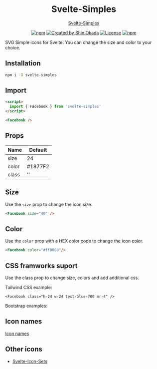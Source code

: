 <h1 align="center">Svelte-Simples</h1>

<p align="center">
<a href="https://svelte-simples.codewithshin.com/">Svelte-Simples</a>
</p>

<p align="center">
<a href="https://www.npmjs.com/package/svelte-simples" rel="nofollow"><img src="https://img.shields.io/npm/v/svelte-simples" alt="npm"></a>
<a href="https://twitter.com/shinokada" rel="nofollow"><img src="https://img.shields.io/badge/created%20by-@shinokada-4BBAAB.svg" alt="Created by Shin Okada"></a>
<a href="https://opensource.org/licenses/MIT" rel="nofollow"><img src="https://img.shields.io/github/license/shinokada/svelte-simples" alt="License"></a>
<a href="https://www.npmjs.com/package/svelte-simples" rel="nofollow"><img src="https://img.shields.io/npm/dw/svelte-simples.svg" alt="npm"></a>
</p>

SVG Simple icons for Svelte. You can change the size and color to your choice.

## Installation

```sh
npm i -D svelte-simples
```

## Import

```html
<script>
  import { Facebook } from 'svelte-simples'
</script>

<Facebook />
```

## Props

| Name  | Default |
| ----- | ------- |
| size  | 24      |
| color | #1877F2 |
| class | ''      |

## Size

Use the `size` prop to change the icon size.

```html
<Facebook size="40" />
```

## Color

Use the `color` prop with a HEX color code to change the icon color.

```html
<Facebook color="#ff0000"/>
```

## CSS framworks suport

Use the class prop to change size, colors and add additional css.

Tailwind CSS example:

```
<Facebook class="h-24 w-24 text-blue-700 mr-4" />
```

Bootstrap examples:

<Facebook class="position-absolute top-0 px-1" />

## Icon names

[Icon names](https://github.com/shinokada/svelte-simples/blob/main/icon-names.md)

## Other icons

- [Svelte-Icon-Sets](https://svelte-svg-icons.vercel.app/)